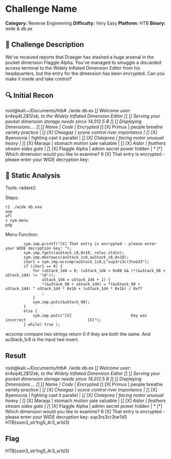 # Challenge Name

**Category:** Reverse Engineering
**Difficulty:** Very Easy
**Platform:** HTB 
**Binary:** wide & db.ex

## 📝 Challenge Description
We've received reports that Draeger has stashed a huge arsenal in the pocket dimension Flaggle Alpha. You've managed to smuggle a discarded access terminal to the Widely Inflated Dimension Editor from his headquarters, but the entry for the dimension has been encrypted. Can you make it inside and take control?

## 🔍 Initial Recon
root@kali:~/Documents/htb# ./wide db.ex
[*] Welcome user: kr4eq4L2$12xb, to the Widely Inflated Dimension Editor [*]
[*]    Serving your pocket dimension storage needs since 14,012.5 B      [*]
[*]                       Displaying Dimensions....                      [*]
[*]       Name       |              Code                |   Encrypted    [*]
[X] Primus           | people breathe variety practice  |                [*]
[X] Cheagaz          | scene control river importance   |                [*]
[X] Byenoovia        | fighting cast it parallel        |                [*]
[X] Cloteprea        | facing motor unusual heavy       |                [*]
[X] Maraqa           | stomach motion sale valuable     |                [*]
[X] Aidor            | feathers stream sides gate       |                [*]
[X] Flaggle Alpha    | admin secret power hidden        |       *        [*]
Which dimension would you like to examine? 6
[X] That entry is encrypted - please enter your WIDE decryption key: 


## 🔧 Static Analysis
Tools: radare2

Steps:
```
r2 ./wide db.exe
aaa
afl
s sym.menu
pdg

```

Menu Function:
```
        sym.imp.printf("[X] That entry is encrypted - please enter your WIDE decryption key: ");
        sym.imp.fgets(auStack_c8,0x10,_reloc.stdin);
        sym.imp.mbstowcs(auStack_1c8,auStack_c8,0x10);
        iVar1 = sym.imp.wcscmp(auStack_1c8,L"sup3rs3cr3tw1d3");
        if (iVar1 == 0) {
            for (uStack_1d4 = 0; (uStack_1d4 < 0x80 && (*(&uStack_98 + uStack_1d4) != '\0'));
                uStack_1d4 = uStack_1d4 + 1) {
                *(&uStack_98 + uStack_1d4) = *(&uStack_98 + uStack_1d4) ^ uStack_1d4 * 0x1b + (uStack_1d4 * 0x1b) / 0xff
                ;
            }
            sym.imp.puts(&uStack_98);
        }
        else {
            sym.imp.puts("[X]                          Key was incorrect                           [X]");
        } while( true );

```
wcscmp compare two strings return 0 if they are both the same. And auStack_1c8 is the input twe insert.

## Result
root@kali:~/Documents/htb# ./wide db.ex
[*] Welcome user: kr4eq4L2$12xb, to the Widely Inflated Dimension Editor [*]
[*]    Serving your pocket dimension storage needs since 14,012.5 B      [*]
[*]                       Displaying Dimensions....                      [*]
[*]       Name       |              Code                |   Encrypted    [*]
[X] Primus           | people breathe variety practice  |                [*]
[X] Cheagaz          | scene control river importance   |                [*]
[X] Byenoovia        | fighting cast it parallel        |                [*]
[X] Cloteprea        | facing motor unusual heavy       |                [*]
[X] Maraqa           | stomach motion sale valuable     |                [*]
[X] Aidor            | feathers stream sides gate       |                [*]
[X] Flaggle Alpha    | admin secret power hidden        |       *        [*]
Which dimension would you like to examine? 6
[X] That entry is encrypted - please enter your WIDE decryption key: sup3rs3cr3tw1d3
HTB{som3_str1ng5_4r3_w1d3}


## Flag
HTB{som3_str1ng5_4r3_w1d3}
